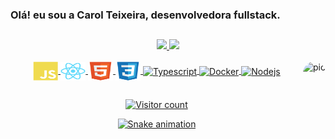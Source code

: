 ### Olá! eu sou a Carol Teixeira, desenvolvedora fullstack.

##

<div align="center">
  <a href="https://github.com/caroolt">
  <img height="170em" src="https://github-readme-stats.vercel.app/api?username=caroolt&show_icons=true&theme=midnight-purple&include_all_commits=true&count_private=true"/>
  <img height="170em" src="https://github-readme-stats.vercel.app/api/top-langs/?username=caroolt&layout=compact&theme=midnight-purple"/>
</div>

<div style="display: inline_block" align="center"><br/>
  <img align="center" alt="Js" height="30" width="40" src="https://raw.githubusercontent.com/devicons/devicon/master/icons/javascript/javascript-plain.svg">
  <img align="center" alt="React" height="30" width="40" src="https://raw.githubusercontent.com/devicons/devicon/master/icons/react/react-original.svg">
  <img align="center" alt="HTML" height="30" width="40" src="https://raw.githubusercontent.com/devicons/devicon/master/icons/html5/html5-original.svg">
  <img align="center" alt="CSS" height="30" width="40" src="https://raw.githubusercontent.com/devicons/devicon/master/icons/css3/css3-original.svg">
  <img align="center" alt="Typescript" height="30" width="40" src="https://cdn.jsdelivr.net/gh/devicons/devicon/icons/typescript/typescript-original.svg">
  <img align="center" alt="Docker" height="30" width="40"  src="https://cdn.jsdelivr.net/gh/devicons/devicon/icons/docker/docker-plain-wordmark.svg" />
  <img  align="center" alt="Nodejs" height="30" width="40" src="https://cdn.jsdelivr.net/gh/devicons/devicon/icons/nodejs/nodejs-original.svg" />
  <img align="right" alt="pic" height="155" style="border-radius:50px;" src="https://cdn.discordapp.com/avatars/471508412950380564/28ce138334c9c0fa50d4bb7199b8fdeb.webp?width=467&height=467">
</div>

 ##

<!--START_SECTION:waka-->
<div align="center">

![Visitor count](https://shields-io-visitor-counter.herokuapp.com/badge?page=caroolt.caroolt&label=Visitors&labelColor=7F3ACE&logo=GitHub&logoColor=000000&color=6A0DAD&style=for-the-badge)
  
![Snake animation](https://github.com/caroolt/caroolt/blob/master/dist/github-user-contribution.svg)

</div>
<!---
caroolt/caroolt is a ✨ special ✨ repository because its `README.md` (this file) appears on your GitHub profile.
You can click the Preview link to take a look at your changes.
--->
